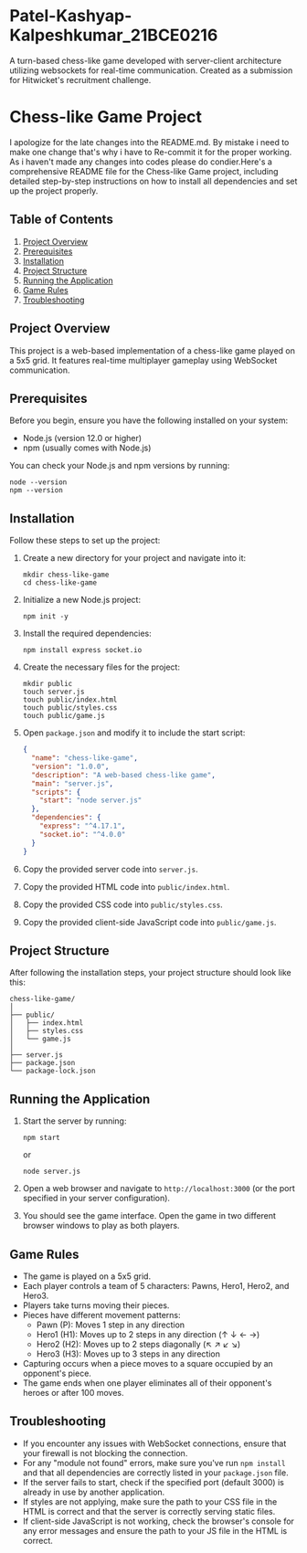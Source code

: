 # Patel-Kashyap-Kalpeshkumar_21BCE0216
A turn-based chess-like game developed with server-client architecture utilizing websockets for real-time communication. Created as a submission for Hitwicket's recruitment challenge.
# Chess-like Game Project

I apologize for the late changes into the README.md. By mistake i need to make one change that's why i have to Re-commit it for the proper working. As i haven't made any changes into codes please do condier.Here's a comprehensive README file for the Chess-like Game project, including detailed step-by-step instructions on how to install all dependencies and set up the project properly.

## Table of Contents
1. [Project Overview](#project-overview)
2. [Prerequisites](#prerequisites)
3. [Installation](#installation)
4. [Project Structure](#project-structure)
5. [Running the Application](#running-the-application)
6. [Game Rules](#game-rules)
7. [Troubleshooting](#troubleshooting)

## Project Overview

This project is a web-based implementation of a chess-like game played on a 5x5 grid. It features real-time multiplayer gameplay using WebSocket communication.

## Prerequisites

Before you begin, ensure you have the following installed on your system:
- Node.js (version 12.0 or higher)
- npm (usually comes with Node.js)

You can check your Node.js and npm versions by running:
```
node --version
npm --version
```

## Installation

Follow these steps to set up the project:

1. Create a new directory for your project and navigate into it:
   ```
   mkdir chess-like-game
   cd chess-like-game
   ```

2. Initialize a new Node.js project:
   ```
   npm init -y
   ```

3. Install the required dependencies:
   ```
   npm install express socket.io
   ```

4. Create the necessary files for the project:
   ```
   mkdir public
   touch server.js
   touch public/index.html
   touch public/styles.css
   touch public/game.js
   ```

5. Open `package.json` and modify it to include the start script:
   ```json
   {
     "name": "chess-like-game",
     "version": "1.0.0",
     "description": "A web-based chess-like game",
     "main": "server.js",
     "scripts": {
       "start": "node server.js"
     },
     "dependencies": {
       "express": "^4.17.1",
       "socket.io": "^4.0.0"
     }
   }
   ```

6. Copy the provided server code into `server.js`.

7. Copy the provided HTML code into `public/index.html`.

8. Copy the provided CSS code into `public/styles.css`.

9. Copy the provided client-side JavaScript code into `public/game.js`.

## Project Structure

After following the installation steps, your project structure should look like this:

```
chess-like-game/
│
├── public/
│   ├── index.html
│   ├── styles.css
│   └── game.js
│
├── server.js
├── package.json
└── package-lock.json
```

## Running the Application

1. Start the server by running:
   ```
   npm start
   ```
   or
   ```
   node server.js
   ```

2. Open a web browser and navigate to `http://localhost:3000` (or the port specified in your server configuration).

3. You should see the game interface. Open the game in two different browser windows to play as both players.

## Game Rules

- The game is played on a 5x5 grid.
- Each player controls a team of 5 characters: Pawns, Hero1, Hero2, and Hero3.
- Players take turns moving their pieces.
- Pieces have different movement patterns:
  - Pawn (P): Moves 1 step in any direction
  - Hero1 (H1): Moves up to 2 steps in any direction (↑ ↓ ← →)
  - Hero2 (H2): Moves up to 2 steps diagonally (↖ ↗ ↙ ↘)
  - Hero3 (H3): Moves up to 3 steps in any direction
- Capturing occurs when a piece moves to a square occupied by an opponent's piece.
- The game ends when one player eliminates all of their opponent's heroes or after 100 moves.

## Troubleshooting

- If you encounter any issues with WebSocket connections, ensure that your firewall is not blocking the connection.
- For any "module not found" errors, make sure you've run `npm install` and that all dependencies are correctly listed in your `package.json` file.
- If the server fails to start, check if the specified port (default 3000) is already in use by another application.
- If styles are not applying, make sure the path to your CSS file in the HTML is correct and that the server is correctly serving static files.
- If client-side JavaScript is not working, check the browser's console for any error messages and ensure the path to your JS file in the HTML is correct.

